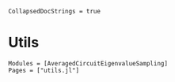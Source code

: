 ```@meta
CollapsedDocStrings = true
```

# Utils

```@autodocs
Modules = [AveragedCircuitEigenvalueSampling]
Pages = ["utils.jl"]
```